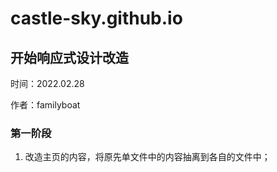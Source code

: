 # castle-sky.github.io

## 开始响应式设计改造

时间：2022.02.28

作者：familyboat

### 第一阶段

1. 改造主页的内容，将原先单文件中的内容抽离到各自的文件中；